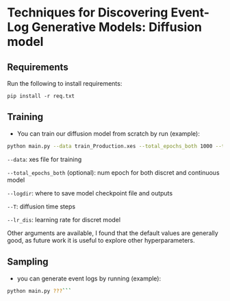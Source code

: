 # Techniques for Discovering Event-Log Generative Models: Diffusion model

## Requirements
Run the following to install requirements:
```setup
pip install -r req.txt
```

## Training
* You can train our diffusion model from scratch by run (example):
```bash
python main.py --data train_Production.xes --total_epochs_both 1000 --training_batch_size 50 --logdir exp_final_p2p --T 100 --lr_dis 1e-4
```
`--data`: xes file for training

`--total_epochs_both` (optional): num epoch for both discret and continuous model

`--logdir`: where to save model checkpoint file and outputs

`--T`: diffusion time steps

`--lr_dis`: learning rate for discret model

Other arguments are available, I found that the default values are generally good, as future work it is useful to explore other hyperparameters.



## Sampling
* you can generate event logs by running (example):
```bash
python main.py ???```
